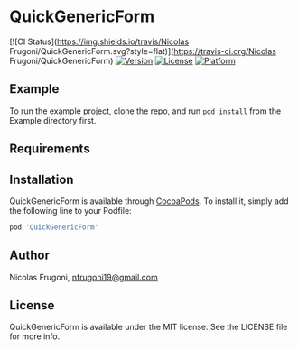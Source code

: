 # QuickGenericForm

[![CI Status](https://img.shields.io/travis/Nicolas Frugoni/QuickGenericForm.svg?style=flat)](https://travis-ci.org/Nicolas Frugoni/QuickGenericForm)
[![Version](https://img.shields.io/cocoapods/v/QuickGenericForm.svg?style=flat)](https://cocoapods.org/pods/QuickGenericForm)
[![License](https://img.shields.io/cocoapods/l/QuickGenericForm.svg?style=flat)](https://cocoapods.org/pods/QuickGenericForm)
[![Platform](https://img.shields.io/cocoapods/p/QuickGenericForm.svg?style=flat)](https://cocoapods.org/pods/QuickGenericForm)

## Example

To run the example project, clone the repo, and run `pod install` from the Example directory first.

## Requirements

## Installation

QuickGenericForm is available through [CocoaPods](https://cocoapods.org). To install
it, simply add the following line to your Podfile:

```ruby
pod 'QuickGenericForm'
```

## Author

Nicolas Frugoni, nfrugoni19@gmail.com

## License

QuickGenericForm is available under the MIT license. See the LICENSE file for more info.

